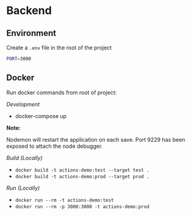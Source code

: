 # Backend

## Environment

Create a `.env` file in the root of the project

```bash
PORT=3000
```

## Docker

Run docker commands from root of project:

*Development*
* docker-compose up

**Note:** 

Nodemon will restart the application on each save. Port 9229 has been exposed to attach the node debugger.

*Build (Locally)*
* `docker build -t actions-demo:test --target test .`
* `docker build -t actions-demo:prod --target prod .`

*Run (Locally)*
* `docker run --rm -t actions-demo:test`
* `docker run --rm -p 3000:3000 -t actions-demo:prod`
